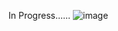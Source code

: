 In Progress......
![image](https://user-images.githubusercontent.com/85727063/122782297-91313200-d2eb-11eb-85a8-c745b06ac4fc.png)
